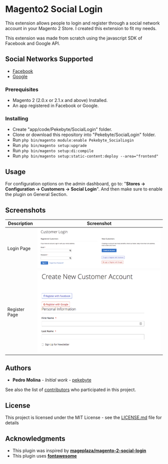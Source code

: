 # Magento2 Social Login

This extension allows people to login and register through a social network account in your Magento 2 Store. I created this extension to fit my needs.

This extension was made from scratch using the javascript SDK of Facebook and Google API.

## Social Networks Supported
- [Facebook](https://developers.facebook.com/apps)
- [Google](https://code.google.com/apis/console/)

### Prerequisites

- Magento 2 (2.0.x or 2.1.x and above) Installed.
- An app registered in Facebook or Google.

### Installing

- Create "app/code/Pekebyte/SocialLogin" folder.
- Clone or download this repository into "Pekebyte/SocialLogin" folder. 
- Run `php bin/magento module:enable Pekebyte_SocialLogin`
- Run `php bin/magento setup:upgrade`
- Run `php bin/magento setup:di:compile`
- Run `php bin/magento setup:static-content:deploy --area="frontend"`

## Usage

For configuration options on the admin dashboard, go to: "**Stores -> Configuration -> Customers -> Social Login**". And then make sure to enable the plugin on General Section.

## Screenshots
Description | Screenshot
------------ | -------------
Login Page |![Login Page](screenshots/login.png)
Register Page | ![Register Page](screenshots/register.png)

## Authors

* **Pedro Molina** - *Initial work* - [pekebyte](https://github.com/pekebyte)

See also the list of [contributors](https://github.com/your/project/contributors) who participated in this project.

## License

This project is licensed under the MIT License - see the [LICENSE.md](LICENSE.md) file for details

## Acknowledgments

* This plugin was inspired  by **[mageplaza/magento-2-social-login](https://github.com/mageplaza/magento-2-social-login)**
* This plugin uses **[fontawesome](https://fontawesome.io/)**